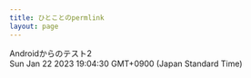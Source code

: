 ```yaml
---
title: ひとことのpermlink
layout: page
---
```

<div class="box" dt="1674381870119">
  Androidからのテスト2
  <div class="content is-small">Sun Jan 22 2023 19:04:30 GMT+0900 (Japan Standard Time)</div>
</div>
